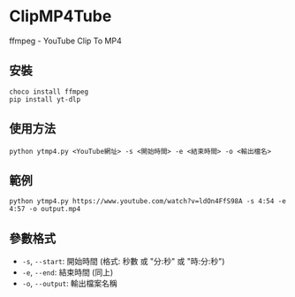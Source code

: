 # ClipMP4Tube

ffmpeg - YouTube Clip To MP4

## 安裝

```
choco install ffmpeg
pip install yt-dlp
```

## 使用方法

```
python ytmp4.py <YouTube網址> -s <開始時間> -e <結束時間> -o <輸出檔名>
```

## 範例

```
python ytmp4.py https://www.youtube.com/watch?v=ldOn4FfS98A -s 4:54 -e 4:57 -o output.mp4
```

## 參數格式

- `-s`, `--start`: 開始時間 (格式: 秒數 或 "分:秒" 或 "時:分:秒")
- `-e`, `--end`: 結束時間 (同上)
- `-o`, `--output`: 輸出檔案名稱
